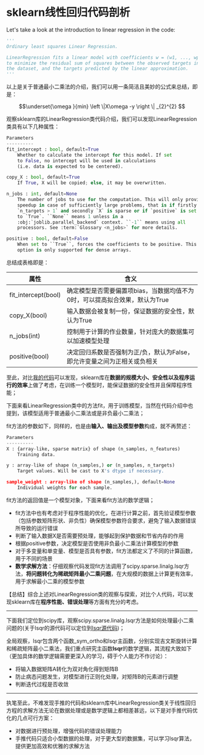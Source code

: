 # sklearn线性回归代码剖析

Let's take a look at the introduction to linear regression in the code:

```python
'''
Ordinary least squares Linear Regression.

LinearRegression fits a linear model with coefficients w = (w1, ..., wp)
to minimize the residual sum of squares between the observed targets in
the dataset, and the targets predicted by the linear approximation.
'''
```

以上是关于普通最小二乘法的介绍，我们可以用一条简洁且美妙的公式来总结，即是：

```math
\underset{\omega }{min} \left \|X\omega -y  \right \| _{2}^{2} 
```

观察sklearn库的LinearRegression类代码介绍，我们可以发现LinearRegression类具有以下几种属性：

```python
Parameters
----------
fit_intercept : bool, default=True
    Whether to calculate the intercept for this model. If set
    to False, no intercept will be used in calculations
    (i.e. data is expected to be centered).

copy_X : bool, default=True
    If True, X will be copied; else, it may be overwritten.

n_jobs : int, default=None
    The number of jobs to use for the computation. This will only provide
    speedup in case of sufficiently large problems, that is if firstly
    `n_targets > 1` and secondly `X` is sparse or if `positive` is set
    to `True`. ``None`` means 1 unless in a
    :obj:`joblib.parallel_backend` context. ``-1`` means using all
    processors. See :term:`Glossary <n_jobs>` for more details.

positive : bool, default=False
    When set to ``True``, forces the coefficients to be positive. This
    option is only supported for dense arrays.
```

总结成表格即是：

| 属性                | 含义                                                         |
| ------------------- | ------------------------------------------------------------ |
| fit_intercept(bool) | 确定模型是否需要偏置项bias，当数据均值不为0时，可以提高拟合效果，默认为True |
| copy_X(bool)        | 输入数据会被复制一份，保证数据的安全性，默认为True           |
| n_jobs(int)         | 控制用于计算的作业数量，针对庞大的数据集可以加速模型处理     |
| positive(bool)      | 决定回归系数是否强制为正/负，默认为False，即允许变量之间为正相关或负相关 |

至此，对比[我的代码](../code/W1_T2_回归/02线性回归.py)可以发现，sklearn库在**数据的规模大小、安全性以及程序运行的效率**上做了考虑，在训练一个模型时，能保证数据的安全性并且保障程序性能；

下面来看LinearRegression类中的方法fit，用于训练模型，当然在代码介绍中也提到，该模型适用于普通最小二乘法或是非负最小二乘法；

fit方法的参数如下，同样的，也是由**输入、输出及模型参数**构成，就不再赘述：

```python
Parameters
----------
X : {array-like, sparse matrix} of shape (n_samples, n_features)
    Training data.

y : array-like of shape (n_samples,) or (n_samples, n_targets)
    Target values. Will be cast to X's dtype if necessary.

sample_weight : array-like of shape (n_samples,), default=None
    Individual weights for each sample.
```

fit方法的返回值是一个模型对象，下面来看fit方法的数学逻辑；

- fit方法中也有考虑对于程序性能的优化，在进行计算之前，首先验证模型参数（包括参数矩阵形状、非负性）确保模型参数符合要求，避免了输入数据错误所导致的运行错误
- 判断了输入数据X是否需要预处理，能够起到保护数据和节省内存的作用
- 根据positive参数，决定模型是否使用非负最小二乘法计算模型的参数
- 对于多变量和单变量、模型是否具有参数，fit方法都定义了不同的计算函数，用于不同的场景
- **数学求解方法**：仔细观察代码发现fit方法调用了scipy.sparse.linalg.lsqr方法，**将问题转化为稀疏矩阵最小二乘问题**，在大规模的数据上计算更有效率，用于求解最小二乘的模型参数

【总结】综合上述对LinearRegression类的观察与探索，对比个人代码，可以发现sklearn库在**程序性能、错误处理**等方面有充分的考虑。

------

下面我们定位到scipy库，观察scipy.sparse.linalg.lsqr方法是如何处理最小二乘问题的(关于lsqr的源代码可以定位到[lsqr源代码](../code/W1_T2_回归/05lsqr源代码.py))；

全局观察，lsqr包含两个函数_sym_ortho和lsqr主函数，分别实现吉文斯旋转计算和稀疏矩阵最小二乘法，我们重点研究主函数**lsqr**的数学逻辑，其流程大致如下（更加具体的数学逻辑需要更深入的学习，碍于个人能力不作讨论）：

- 将输入数据矩阵A转化为双对角化得到矩阵B
- 防止病态问题发生，对模型进行正则化处理，对矩阵B的元素进行调整
- 判断迭代过程是否收敛

------

执笔至此，不难发现手推的代码和sklearn库中LinearRegression类关于线性回归方程的求解方法无论在数据处理或是数学逻辑上都相差甚远，以下是对手推代码优化的几点可行方案：

- 对数据进行预处理，增强代码的错误处理能力
- 手推代码只适合小型数据的处理，对于更大型的数据集，可以学习lsqr算法，提供更加高效和优雅的求解方法
